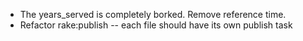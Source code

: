 - The years_served is completely borked. Remove reference time.
- Refactor rake:publish -- each file should have its own publish task

